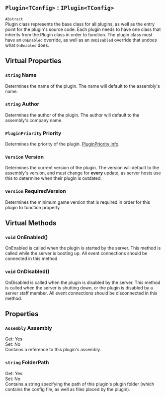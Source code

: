 ## `Plugin<TConfig>` : `IPlugin<TConfig>`
`Abstract`  
Plugin class represents the base class for all plugins, as well as the entry point for the plugin's source code. Each plugin needs to have one class that inherits from the Plugin class in order to function. The plugin class must have an `OnEnabled` override, as well as an `OnDisabled` override that undoes what `OnEnabled` does.  

## Virtual Properties

### `string` Name 
Determines the name of the plugin. The name will default to the assembly's name.  

### `string` Author
Determines the author of the plugin. The author will default to the assembly's company name.  

### `PluginPriority` Priority
Determines the priority of the plugin. [PluginPriority info](https://github.com/SCPET/PluginFramework-Docs/blob/master/PluginAPI/Enums/PluginPriority.md).  

### `Version` Version
Determines the current version of the plugin. The version will default to the assembly's version, and must change for **every** update, as server hosts use this to determine when their plugin is outdated.  

### `Version` RequiredVersion
Determines the minimum game version that is required in order for this plugin to function properly.  

## Virtual Methods

### `void` OnEnabled()
OnEnabled is called when the plugin is started by the server. This method is called while the server is booting up. All event connections should be connected in this method.  

### `void` OnDisabled()
OnDisabled is called when the plugin is disabled by the server. This method is called when the server is shutting down, or the plugin is disabled by a server staff member. All event connections should be disconnected in this method.  

## Properties
### `Assembly` Assembly
Get: Yes  
Set: No  
Contains a reference to this plugin's assembly.  

### `string` FolderPath
Get: Yes  
Set: No  
Contains a string specifying the path of this plugin's plugin folder (which contains the config file, as well as files placed by the plugin).